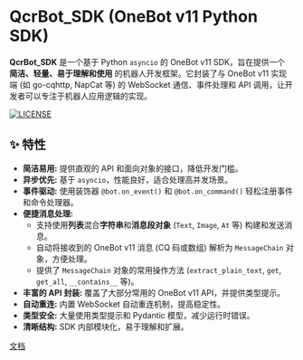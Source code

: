 # QcrBot_SDK (OneBot v11 Python SDK)



**QcrBot_SDK** 是一个基于 Python `asyncio` 的 OneBot v11 SDK，旨在提供一个 **简洁、轻量、易于理解和使用** 的机器人开发框架。它封装了与 OneBot v11 实现端 (如 go-cqhttp, NapCat 等) 的 WebSocket 通信、事件处理和 API 调用，让开发者可以专注于机器人应用逻辑的实现。

[![LICENSE](https://img.shields.io/badge/license-AGPL--3.0-blue.svg)](https://github.com/QcrTiMo/QcrBot_SDK/blob/main/LICENSE) 

## ✨ 特性

*   **简洁易用:** 提供直观的 API 和面向对象的接口，降低开发门槛。
*   **异步优先:** 基于 `asyncio`，性能良好，适合处理高并发场景。
*   **事件驱动:** 使用装饰器 `@bot.on_event()` 和 `@bot.on_command()` 轻松注册事件和命令处理器。
*   **便捷消息处理:**
    *   支持使用**列表**混合**字符串**和**消息段对象** (`Text`, `Image`, `At` 等) 构建和发送消息。
    *   自动将接收到的 OneBot v11 消息 (CQ 码或数组) 解析为 `MessageChain` 对象，方便处理。
    *   提供了 `MessageChain` 对象的常用操作方法 (`extract_plain_text`, `get`, `get_all`, `__contains__` 等)。
*   **丰富的 API 封装:** 覆盖了大部分常用的 OneBot v11 API，并提供类型提示。
*   **自动重连:** 内置 WebSocket 自动重连机制，提高稳定性。
*   **类型安全:** 大量使用类型提示和 Pydantic 模型，减少运行时错误。
*   **清晰结构:** SDK 内部模块化，易于理解和扩展。

[文档](https://qcrtimo.com/?docs=%e5%bc%80%e5%a7%8b%e6%9e%84%e5%bb%ba%e4%bd%a0%e7%9a%84onebot%e5%ba%94%e7%94%a8-%e5%ae%9e%e4%be%8b%e5%8c%96bot%e5%af%b9%e8%b1%a1)
